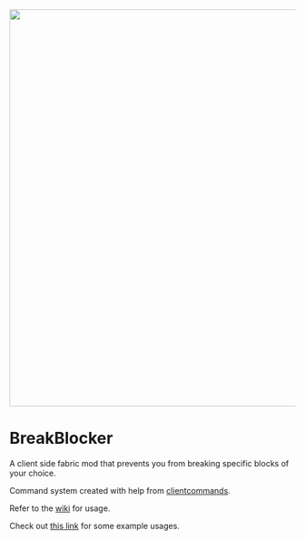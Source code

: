 <img src="https://i.imgur.com/6cER88h.png" width="700">

# BreakBlocker
A client side fabric mod that prevents you from breaking specific blocks of your choice.

Command system created with help from [clientcommands](https://github.com/Earthcomputer/clientcommands).

Refer to the [wiki](https://github.com/fishcute/BreakBlocker/wiki) for usage.

Check out [this link](https://github.com/fishcute/BreakBlocker/wiki#examples) for some example usages.
